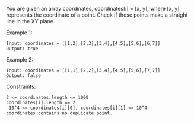 You are given an array coordinates, coordinates[i] = [x, y], where [x, y] represents the coordinate of a point. Check if these points make a straight line in the XY plane.

Example 1:

    Input: coordinates = [[1,2],[2,3],[3,4],[4,5],[5,6],[6,7]]
    Output: true

Example 2:

    Input: coordinates = [[1,1],[2,2],[3,4],[4,5],[5,6],[7,7]]
    Output: false

Constraints:

    2 <= coordinates.length <= 1000
    coordinates[i].length == 2
    -10^4 <= coordinates[i][0], coordinates[i][1] <= 10^4
    coordinates contains no duplicate point.
